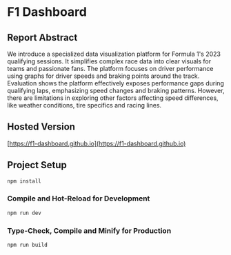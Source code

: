 # F1 Dashboard

## Report Abstract 

We introduce a specialized data visualization platform for Formula 1's 2023 qualifying sessions. It simplifies complex race data into clear visuals for teams and passionate fans. The platform focuses on driver performance using graphs for driver speeds and braking points around the track. Evaluation shows the platform effectively exposes performance gaps during qualifying laps, emphasizing speed changes and braking patterns. However, there are limitations in exploring other factors affecting speed differences, like weather conditions, tire specifics and racing lines.

## Hosted Version

[https://f1-dashboard.github.io](https://f1-dashboard.github.io)

## Project Setup

```sh
npm install
```

### Compile and Hot-Reload for Development

```sh
npm run dev
```

### Type-Check, Compile and Minify for Production

```sh
npm run build
```

